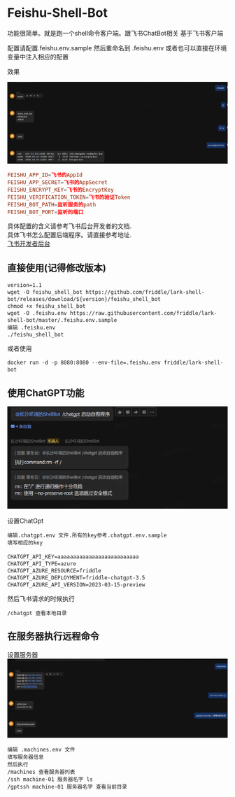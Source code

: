 # Feishu-Shell-Bot
功能很简单。就是跑一个shell命令客户端。跟飞书ChatBot相关
基于飞书客户端

配置请配置.feishu.env.sample 然后重命名到 .feishu.env
或者也可以直接在环境变量中注入相应的配置

效果

![Gpt主功能](./pic/main.png)


```conf
FEISHU_APP_ID=飞书的AppId
FEISHU_APP_SECRET=飞书的AppSecret
FEISHU_ENCRYPT_KEY=飞书的EncryptKey
FEISHU_VERIFICATION_TOKEN=飞书的验证Token
FEISHU_BOT_PATH=监听服务的path
FEISHU_BOT_PORT=监听的端口
```

具体配置的含义请参考飞书后台开发者的文档.  
具体飞书怎么配置后端程序。请直接参考地址.  
[飞书开发者后台](https://www.feishu.cn/hc/zh-CN/articles/360049067916-%E5%A6%82%E4%BD%95%E5%BC%80%E5%8F%91%E4%BC%81%E4%B8%9A%E8%87%AA%E5%BB%BA%E5%BA%94%E7%94%A8)


## 直接使用(记得修改版本)
```shell
version=1.1
wget -O feishu_shell_bot https://github.com/friddle/lark-shell-bot/releases/download/${version}/feishu_shell_bot
chmod +x feishu_shell_bot
wget -O .feishu.env https://raw.githubusercontent.com/friddle/lark-shell-bot/master/.feishu.env.sample
编辑 .feishu.env
./feishu_shell_bot
```
或者使用
```docker
docker run -d -p 8080:8080 --env-file=.feishu.env friddle/lark-shell-bot
```




## 使用ChatGPT功能
![ChatGpt功能](./pic/chatgpt.png)

设置ChatGpt
```shell
编辑.chatgpt.env 文件.所有的key参考.chatgpt.env.sample
填写相应的key

CHATGPT_API_KEY=aaaaaaaaaaaaaaaaaaaaaaaaaa
CHATGPT_API_TYPE=azure
CHATGPT_AZURE_RESOURCE=friddle
CHATGPT_AZURE_DEPLOYMENT=friddle-chatgpt-3.5
CHATGPT_AZURE_API_VERSION=2023-03-15-preview
```
然后飞书请求的时候执行
```shell
/chatgpt 查看本地目录
```

## 在服务器执行远程命令
设置服务器
![服务器功能](./pic/machines.png)
```shell
编辑 .machines.env 文件
填写服务器信息
然后执行
/machines 查看服务器列表
/ssh machine-01 服务器名字 ls
/gptssh machine-01 服务器名字 查看当前目录
```



